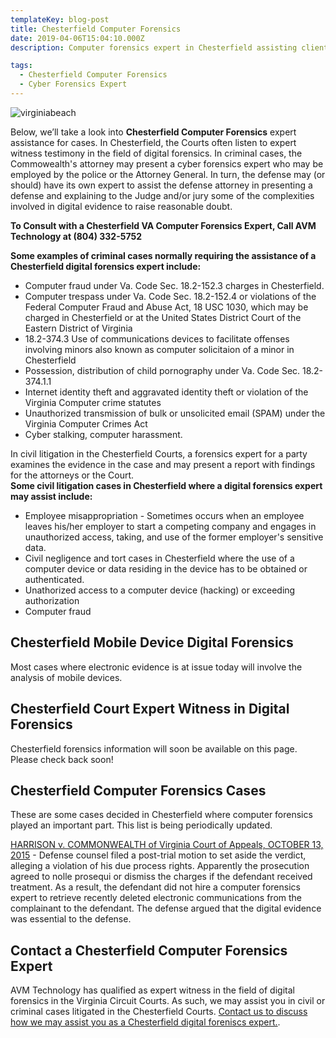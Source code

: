 ```yaml
---
templateKey: blog-post
title: Chesterfield Computer Forensics
date: 2019-04-06T15:04:10.000Z
description: Computer forensics expert in Chesterfield assisting clients with civil and criminal cases.  Digital forensics for attorneys handling civil and criminal cases.

tags:
  - Chesterfield Computer Forensics
  - Cyber Forensics Expert
---
```

![virginiabeach](/img/chesterfield.jpg)

Below, we’ll take a look into **Chesterfield Computer Forensics** expert assistance for cases.  In Chesterfield, the Courts often listen to expert witness testimony in the field of digital forensics.  In criminal cases, the Commowealth's attorney may present a cyber forensics expert who may be employed by the police or the Attorney General.  In turn, the defense may (or should) have its own expert to assist the defense attorney in presenting a defense and explaining to the Judge and/or jury some of the complexities involved in digital evidence to raise reasonable doubt.

**To Consult with a Chesterfield VA Computer Forensics Expert, Call AVM Technology at (804) 332-5752**

**Some examples of criminal cases normally requiring the assistance of a Chesterfield digital forensics expert include:**
* Computer fraud under Va. Code Sec. 18.2-152.3 charges in Chesterfield.
* Computer trespass under Va. Code Sec. 18.2-152.4 or violations of the Federal Computer Fraud and Abuse Act, 18 USC 1030, which may be charged in Chesterfield or at the United States District Court of the Eastern District of Virginia
* 18.2-374.3 Use of communications devices to facilitate offenses involving minors also known as computer solicitaion of a minor in Chesterfield
* Possession, distribution of child pornography under Va. Code Sec. 18.2-374.1.1
* Internet identity theft and aggravated identity theft or violation of the Virginia Computer crime statutes 
* Unauthorized transmission of bulk or unsolicited email (SPAM) under the Virginia Computer Crimes Act 
* Cyber stalking, computer harassment.

In civil litigation in the Chesterfield Courts, a forensics expert for a party examines the evidence in the case and may present a report with findings for the attorneys or the Court.  
**Some civil litigation cases in Chesterfield where a digital forensics expert may assist include:** 
* Employee misappropriation - Sometimes occurs when an employee leaves his/her employer to start a competing company and engages in unauthorized access, taking, and use of the former employer's sensitive data.
* Civil negligence and tort cases in Chesterfield where the use of a computer device or data residing in the device has to be obtained or authenticated.  
* Unathorized access to a computer device (hacking) or exceeding authorization
* Computer fraud

## Chesterfield Mobile Device Digital Forensics
Most cases where electronic evidence is at issue today will involve the analysis of mobile devices.   

## Chesterfield Court Expert Witness in Digital Forensics

Chesterfield forensics information will soon be available on this page.  Please check back soon! 

## Chesterfield Computer Forensics Cases

These are some cases decided in Chesterfield where computer forensics played an important part. This list is being periodically updated.

[HARRISON v. COMMONWEALTH of Virginia Court of Appeals, OCTOBER 13, 2015](https://www.cyberforensics.tech/defendant-convicted-after-skipping-computer-forensics) - Defense counsel filed a post-trial motion to set aside the verdict, alleging a violation of his due process rights. Apparently the prosecution agreed to nolle prosequi or dismiss the charges if the defendant received treatment. As a result, the defendant did not hire a computer forensics expert to retrieve recently deleted electronic communications from the complainant to the defendant. The defense argued that the digital evidence was essential to the defense.

## Contact a Chesterfield Computer Forensics Expert

AVM Technology has qualified as expert witness in the field of digital forensics in the Virginia Circuit Courts.  As such, we may assist you in civil or criminal cases litigated in the Chesterfield Courts.  [Contact us to discuss how we may assist you as a Chesterfield digital foreniscs expert.](/contact-us).
